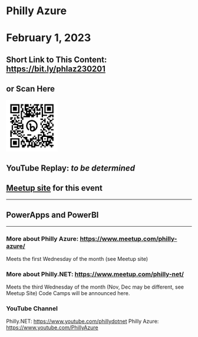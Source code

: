 # Philly Azure
# February 1, 2023

## Short Link to This Content: https://bit.ly/phlaz230201
## or Scan Here
<img src="images/bit.ly_phlaz230201.png" alt="alt text" title="image Title" width="140"/>

## YouTube Replay: *to be determined*

## [Meetup site](https://www.meetup.com/philly-azure/events/290838907/) for this event

***

## PowerApps and PowerBI


***

### More about Philly Azure: https://www.meetup.com/philly-azure/
Meets the first Wednesday of the month (see Meetup site)

### More about Philly.NET: https://www.meetup.com/philly-net/
Meets the third Wednesday of the month (Nov, Dec may be different, see Meetup Site)
Code Camps will be announced here.

### YouTube Channel
Philly.NET: https://www.youtube.com/phillydotnet
Philly Azure: https://www.youtube.com/PhillyAzure